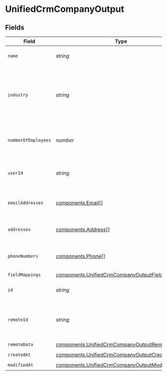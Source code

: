 # UnifiedCrmCompanyOutput


## Fields

| Field                                                                                                              | Type                                                                                                               | Required                                                                                                           | Description                                                                                                        |
| ------------------------------------------------------------------------------------------------------------------ | ------------------------------------------------------------------------------------------------------------------ | ------------------------------------------------------------------------------------------------------------------ | ------------------------------------------------------------------------------------------------------------------ |
| `name`                                                                                                             | *string*                                                                                                           | :heavy_check_mark:                                                                                                 | The name of the company                                                                                            |
| `industry`                                                                                                         | *string*                                                                                                           | :heavy_minus_sign:                                                                                                 | The industry of the company. Authorized values can be found in the Industry enum.                                  |
| `numberOfEmployees`                                                                                                | *number*                                                                                                           | :heavy_minus_sign:                                                                                                 | The number of employees of the company                                                                             |
| `userId`                                                                                                           | *string*                                                                                                           | :heavy_minus_sign:                                                                                                 | The UUID of the user who owns the company                                                                          |
| `emailAddresses`                                                                                                   | [components.Email](../../models/components/email.md)[]                                                             | :heavy_minus_sign:                                                                                                 | The email addresses of the company                                                                                 |
| `addresses`                                                                                                        | [components.Address](../../models/components/address.md)[]                                                         | :heavy_minus_sign:                                                                                                 | The addresses of the company                                                                                       |
| `phoneNumbers`                                                                                                     | [components.Phone](../../models/components/phone.md)[]                                                             | :heavy_minus_sign:                                                                                                 | The phone numbers of the company                                                                                   |
| `fieldMappings`                                                                                                    | [components.UnifiedCrmCompanyOutputFieldMappings](../../models/components/unifiedcrmcompanyoutputfieldmappings.md) | :heavy_check_mark:                                                                                                 | N/A                                                                                                                |
| `id`                                                                                                               | *string*                                                                                                           | :heavy_minus_sign:                                                                                                 | The UUID of the company                                                                                            |
| `remoteId`                                                                                                         | *string*                                                                                                           | :heavy_minus_sign:                                                                                                 | The id of the company in the context of the Crm 3rd Party                                                          |
| `remoteData`                                                                                                       | [components.UnifiedCrmCompanyOutputRemoteData](../../models/components/unifiedcrmcompanyoutputremotedata.md)       | :heavy_check_mark:                                                                                                 | N/A                                                                                                                |
| `createdAt`                                                                                                        | [components.UnifiedCrmCompanyOutputCreatedAt](../../models/components/unifiedcrmcompanyoutputcreatedat.md)         | :heavy_check_mark:                                                                                                 | N/A                                                                                                                |
| `modifiedAt`                                                                                                       | [components.UnifiedCrmCompanyOutputModifiedAt](../../models/components/unifiedcrmcompanyoutputmodifiedat.md)       | :heavy_check_mark:                                                                                                 | N/A                                                                                                                |